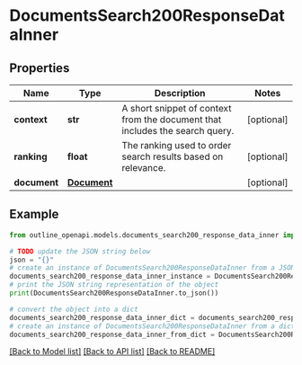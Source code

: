 # DocumentsSearch200ResponseDataInner


## Properties

Name | Type | Description | Notes
------------ | ------------- | ------------- | -------------
**context** | **str** | A short snippet of context from the document that includes the search query. | [optional] 
**ranking** | **float** | The ranking used to order search results based on relevance. | [optional] 
**document** | [**Document**](Document.md) |  | [optional] 

## Example

```python
from outline_openapi.models.documents_search200_response_data_inner import DocumentsSearch200ResponseDataInner

# TODO update the JSON string below
json = "{}"
# create an instance of DocumentsSearch200ResponseDataInner from a JSON string
documents_search200_response_data_inner_instance = DocumentsSearch200ResponseDataInner.from_json(json)
# print the JSON string representation of the object
print(DocumentsSearch200ResponseDataInner.to_json())

# convert the object into a dict
documents_search200_response_data_inner_dict = documents_search200_response_data_inner_instance.to_dict()
# create an instance of DocumentsSearch200ResponseDataInner from a dict
documents_search200_response_data_inner_from_dict = DocumentsSearch200ResponseDataInner.from_dict(documents_search200_response_data_inner_dict)
```
[[Back to Model list]](../README.md#documentation-for-models) [[Back to API list]](../README.md#documentation-for-api-endpoints) [[Back to README]](../README.md)


